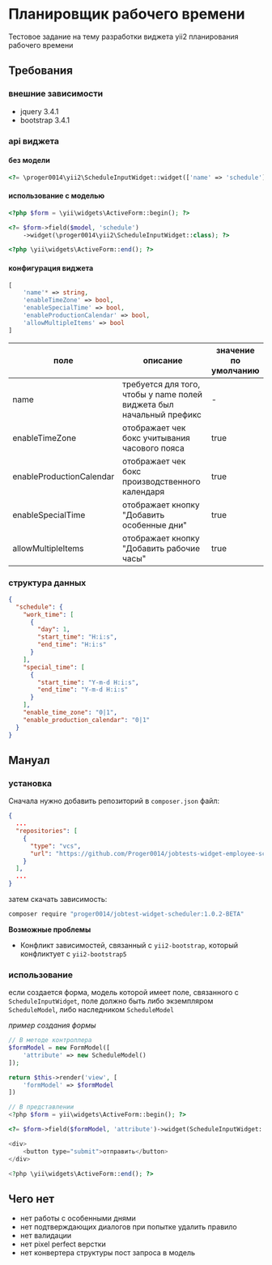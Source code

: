 # Планировщик рабочего времени

Тестовое задание на тему разработки виджета yii2 планирования рабочего времени

## Требования

### внешние зависимости

- jquery 3.4.1
- bootstrap 3.4.1

### api виджета

#### без модели

```php
<?= \proger0014\yii2\ScheduleInputWidget::widget(['name' => 'schedule']); ?>
```

#### использование с моделью

```php
<?php $form = \yii\widgets\ActiveForm::begin(); ?>

<?= $form->field($model, 'schedule')
    ->widget(\proger0014\yii2\ScheduleInputWidget::class); ?>

<?php \yii\widgets\ActiveForm::end(); ?>
```

#### конфигурация виджета

```php
[
    'name'* => string,
    'enableTimeZone' => bool,
    'enableSpecialTime' => bool,
    'enableProductionCalendar' => bool,
    'allowMultipleItems' => bool
]
```

| поле                     | описание                                                             | значение <br/>по умолчанию |
|--------------------------|----------------------------------------------------------------------|----------------------------|
| name                     | требуется для того, чтобы у name полей виджета был начальный префикс | -                          |
| enableTimeZone           | отображает чек бокс учитывания часового пояса                        | true                       |
| enableProductionCalendar | отображает чек бокс производственного календаря                      | true                       |
| enableSpecialTime        | отображает кнопку "Добавить особенные дни"                           | true                       |
| allowMultipleItems       | отображает кнопку "Добавить рабочие часы"                            | true                       |

### структура данных

```json
{
  "schedule": {
    "work_time": [
      {
        "day": 1,
        "start_time": "H:i:s",
        "end_time": "H:i:s"
      }
    ],
    "special_time": [
      {
        "start_time": "Y-m-d H:i:s",
        "end_time": "Y-m-d H:i:s"
      }
    ],
    "enable_time_zone": "0|1",
    "enable_production_calendar": "0|1"
  }
}
```

## Мануал

### установка

Сначала нужно добавить репозиторий в `composer.json` файл:

```json
{
  ...
  "repositories": [
    {
      "type": "vcs",
      "url": "https://github.com/Proger0014/jobtests-widget-employee-scheduler.git"
    }
  ],
  ...
}
```

затем скачать зависимость:

```cmd
composer require "proger0014/jobtest-widget-scheduler:1.0.2-BETA"
```

**Возможные проблемы**

- Конфликт зависимостей, связанный с `yii2-bootstrap`, который конфликтует с `yii2-bootstrap5`

### использование

если создается форма, модель которой имеет поле, связанного с `ScheduleInputWidget`, поле должно быть либо экземпляром `ScheduleModel`, либо наследником `ScheduleModel`

*пример создания формы*

```php
// В методе контроллера
$formModel = new FormModel([
    'attribute' => new ScheduleModel()
]);

return $this->render('view', [
    'formModel' => $formModel
])

// В представлении
<?php $form = yii\widgets\ActiveForm::begin(); ?>

<?= $form->field($formModel, 'attribute')->widget(ScheduleInputWidget::class); ?>

<div>
    <button type="submit">отправить</button>
</div>

<?php \yii\widgets\ActiveForm::end(); ?>

```

## Чего нет

- нет работы с особенными днями
- нет подтверждающих диалогов при попытке удалить правило
- нет валидации
- нет pixel perfect верстки
- нет конвертера структуры пост запроса в модель